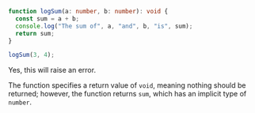 ```ts
function logSum(a: number, b: number): void {
  const sum = a + b;
  console.log("The sum of", a, "and", b, "is", sum);
  return sum;
}

logSum(3, 4);
```

Yes, this will raise an error.

The function specifies a return value of `void`, meaning nothing should be returned; however, the function returns `sum`, which has an implicit type of `number`.